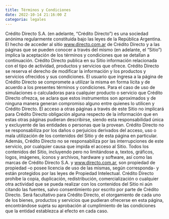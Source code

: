 ```yaml
---
title: Términos y Condiciones
date: 2022-10-14 21:16:00 Z
categoria: legales
---
```


Crédito Directo S.A. (en adelante, “Crédito Directo”) es una sociedad anónima regularmente constituida bajo las leyes de la República Argentina. El hecho de acceder al sitio www.directo.com.ar de Crédito Directo y a las páginas que se pueden conocer a través del mismo (en adelante, el “Sitio”) implica la aceptación de los términos y condiciones que se detallan a continuación. Crédito Directo publica en su Sitio información relacionada con el tipo de actividad, productos y servicios que ofrece. Crédito Directo se reserva el derecho de modificar la información y los productos y servicios ofrecidos y sus condiciones. El usuario que ingresa a la página de Crédito Directo se compromete a utilizar la misma en forma lícita y de acuerdo a los presentes términos y condiciones. Para el caso de uso de simulaciones o calculadoras para cualquier producto o servicio que Crédito Directo ofrezca, se aclara que estos instrumentos son aproximados y de ninguna manera generan compromiso alguno entre quienes lo utilicen y Crédito Directo. El acceso a otras páginas a través de este Sitio no implicará para Crédito Directo obligación alguna respecto de la información que en estas otras páginas pudieran describirse, siendo esta responsabilidad única y excluyente de las entidades o personas que la provean. Crédito Directo no se responsabiliza por los daños o perjuicios derivados del acceso, uso o mala utilización de los contenidos del Sitio y de esta página en particular. Además, Crédito Directo no se responsabiliza por las interrupciones de este servicio, por cualquier causa que impida el acceso al Sitio. Todos los contenidos del Sitio, incluyendo pero no limitándose a, textos, gráficos, logos, imágenes, íconos y archivos, hardware y software, así como las marcas de Crédito Directo S.A. y www.directo.com.ar, son propiedad de propiedad –o posee licencia de uso de las mismas, según corresponda- y están protegidos por las leyes de Propiedad Intelectual. Crédito Directo prohíbe la copia, duplicación, redistribución, comercialización o cualquier otra actividad que se pueda realizar con los contenidos del Sitio ni aún citando las fuentes, salvo consentimiento por escrito por parte de Crédito Directo. Será facultativo para Crédito Directo, el otorgamiento de cada uno de los bienes, productos y servicios que pudieran ofrecerse en esta página, encontrándose sujeta su aprobación al cumplimiento de las condiciones que la entidad establezca al efecto en cada caso.